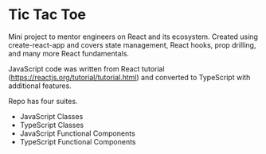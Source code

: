 # Tic Tac Toe

Mini project to mentor engineers on React and its ecosystem. Created using create-react-app and covers state management, React hooks, prop drilling, and many more React fundamentals.

JavaScript code was written from React tutorial (https://reactjs.org/tutorial/tutorial.html) and converted to TypeScript with additional features.

Repo has four suites.
* JavaScript Classes
* TypeScript Classes
* JavaScript Functional Components
* TypeScript Functional Components